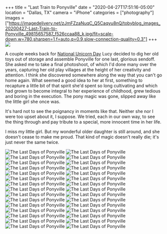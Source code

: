 +++
title = "Last Train to Ponyville"
date = "2020-04-27T17:51:16-05:00"
location = "Dallas, TX"
camera = "iPhone"
categories = ["photography"]
images = ["https://imagedelivery.net/zJmFZzaNuqC_Q5Caqyu8nQ/tobyblog_images_20200427-Last-Train-to-Ponyville_49815657587_f526ccaa88_k.jpg/fit=scale-down,w=780,sharpen=1,f=auto,q=0.9,slow-connection-quality=0.3"]
+++
![](https://imagedelivery.net/zJmFZzaNuqC_Q5Caqyu8nQ/tobyblog_images_20200427-Last-Train-to-Ponyville_49815657587_f526ccaa88_k.jpg/fit=scale-down,w=780,sharpen=1,f=auto,q=0.9,slow-connection-quality=0.3)
<!--more-->
A couple weeks back for [National Unicorn Day](https://dayfinders.com/unicorn-day/) Lucy decided to dig her old toys out of storage and assemble Ponyville for one last, glorious sendoff. She asked me to take a final photoshoot, of which I'd done many over the years, capturing her old play villages at the height of her creativity and attention. I think she discovered somewhere along the way that you can't go home again. What seemed a good idea to her at first, something to recapture a little bit of that spirit she'd spent so long cultivating and which had grown to become integral to her experience of childhood, grew tedious and boring in the execution. The pony magic was gone, slipped away like the little girl she once was. 

It's hard not to see the poignancy in moments like that. Neither she nor I were too upset about it, I suppose. We tried, each in our own way, to see the thing through and pay tribute to a special, more innocent time in her life.

I miss my little girl. But my wonderful older daughter is still around, and she doesn't cease to make me proud. That kind of magic doesn't really die; it's just never the same twice.

<div id="gallery">
		<img alt="The Last Days of Ponyville" src="https://imagedelivery.net/zJmFZzaNuqC_Q5Caqyu8nQ/tobyblog_images_20200427-Last-Train-to-Ponyville_49815348591_27b08e0e07_k.jpg/fit=scale-down,w=365,sharpen=1,f=auto,q=0.9,slow-connection-quality=0.3"
			data-image="https://imagedelivery.net/zJmFZzaNuqC_Q5Caqyu8nQ/tobyblog_images_20200427-Last-Train-to-Ponyville_49815348591_27b08e0e07_k.jpg/fit=scale-down,w=780,sharpen=1,f=auto,q=0.9,slow-connection-quality=0.3">
		<img alt="The Last Days of Ponyville" src="https://imagedelivery.net/zJmFZzaNuqC_Q5Caqyu8nQ/tobyblog_images_20200427-Last-Train-to-Ponyville_49814808963_ff29d56c83_k.jpg/fit=scale-down,w=365,sharpen=1,f=auto,q=0.9,slow-connection-quality=0.3"
			data-image="https://imagedelivery.net/zJmFZzaNuqC_Q5Caqyu8nQ/tobyblog_images_20200427-Last-Train-to-Ponyville_49814808963_ff29d56c83_k.jpg/fit=scale-down,w=780,sharpen=1,f=auto,q=0.9,slow-connection-quality=0.3">
		<img alt="The Last Days of Ponyville" src="https://imagedelivery.net/zJmFZzaNuqC_Q5Caqyu8nQ/tobyblog_images_20200427-Last-Train-to-Ponyville_49815658617_68d88809ab_k.jpg/fit=scale-down,w=365,sharpen=1,f=auto,q=0.9,slow-connection-quality=0.3"
			data-image="https://imagedelivery.net/zJmFZzaNuqC_Q5Caqyu8nQ/tobyblog_images_20200427-Last-Train-to-Ponyville_49815658617_68d88809ab_k.jpg/fit=scale-down,w=780,sharpen=1,f=auto,q=0.9,slow-connection-quality=0.3">
		<img alt="The Last Days of Ponyville" src="https://imagedelivery.net/zJmFZzaNuqC_Q5Caqyu8nQ/tobyblog_images_20200427-Last-Train-to-Ponyville_49815347786_be1d7577be_k.jpg/fit=scale-down,w=365,sharpen=1,f=auto,q=0.9,slow-connection-quality=0.3"
			data-image="https://imagedelivery.net/zJmFZzaNuqC_Q5Caqyu8nQ/tobyblog_images_20200427-Last-Train-to-Ponyville_49815347786_be1d7577be_k.jpg/fit=scale-down,w=780,sharpen=1,f=auto,q=0.9,slow-connection-quality=0.3">
		<img alt="The Last Days of Ponyville" src="https://imagedelivery.net/zJmFZzaNuqC_Q5Caqyu8nQ/tobyblog_images_20200427-Last-Train-to-Ponyville_49814808458_b98362b2b7_k.jpg/fit=scale-down,w=365,sharpen=1,f=auto,q=0.9,slow-connection-quality=0.3"
			data-image="https://imagedelivery.net/zJmFZzaNuqC_Q5Caqyu8nQ/tobyblog_images_20200427-Last-Train-to-Ponyville_49814808458_b98362b2b7_k.jpg/fit=scale-down,w=780,sharpen=1,f=auto,q=0.9,slow-connection-quality=0.3">
		<img alt="The Last Days of Ponyville" src="https://imagedelivery.net/zJmFZzaNuqC_Q5Caqyu8nQ/tobyblog_images_20200427-Last-Train-to-Ponyville_49815656742_8f81c8e3b8_k.jpg/fit=scale-down,w=365,sharpen=1,f=auto,q=0.9,slow-connection-quality=0.3"
			data-image="https://imagedelivery.net/zJmFZzaNuqC_Q5Caqyu8nQ/tobyblog_images_20200427-Last-Train-to-Ponyville_49815656742_8f81c8e3b8_k.jpg/fit=scale-down,w=780,sharpen=1,f=auto,q=0.9,slow-connection-quality=0.3">
		<img alt="The Last Days of Ponyville" src="https://imagedelivery.net/zJmFZzaNuqC_Q5Caqyu8nQ/tobyblog_images_20200427-Last-Train-to-Ponyville_49815658517_c6565b86f0_k.jpg/fit=scale-down,w=365,sharpen=1,f=auto,q=0.9,slow-connection-quality=0.3"
			data-image="https://imagedelivery.net/zJmFZzaNuqC_Q5Caqyu8nQ/tobyblog_images_20200427-Last-Train-to-Ponyville_49815658517_c6565b86f0_k.jpg/fit=scale-down,w=780,sharpen=1,f=auto,q=0.9,slow-connection-quality=0.3">
		<img alt="The Last Days of Ponyville" src="https://imagedelivery.net/zJmFZzaNuqC_Q5Caqyu8nQ/tobyblog_images_20200427-Last-Train-to-Ponyville_49815657112_8049e7fda5_k.jpg/fit=scale-down,w=365,sharpen=1,f=auto,q=0.9,slow-connection-quality=0.3"
			data-image="https://imagedelivery.net/zJmFZzaNuqC_Q5Caqyu8nQ/tobyblog_images_20200427-Last-Train-to-Ponyville_49815657112_8049e7fda5_k.jpg/fit=scale-down,w=780,sharpen=1,f=auto,q=0.9,slow-connection-quality=0.3">
		<img alt="The Last Days of Ponyville" src="https://imagedelivery.net/zJmFZzaNuqC_Q5Caqyu8nQ/tobyblog_images_20200427-Last-Train-to-Ponyville_49814808338_35dc4db86a_k.jpg/fit=scale-down,w=365,sharpen=1,f=auto,q=0.9,slow-connection-quality=0.3"
			data-image="https://imagedelivery.net/zJmFZzaNuqC_Q5Caqyu8nQ/tobyblog_images_20200427-Last-Train-to-Ponyville_49814808338_35dc4db86a_k.jpg/fit=scale-down,w=780,sharpen=1,f=auto,q=0.9,slow-connection-quality=0.3">
		<img alt="The Last Days of Ponyville" src="https://imagedelivery.net/zJmFZzaNuqC_Q5Caqyu8nQ/tobyblog_images_20200427-Last-Train-to-Ponyville_49815347736_7695cfbcce_k.jpg/fit=scale-down,w=365,sharpen=1,f=auto,q=0.9,slow-connection-quality=0.3"
			data-image="https://imagedelivery.net/zJmFZzaNuqC_Q5Caqyu8nQ/tobyblog_images_20200427-Last-Train-to-Ponyville_49815347736_7695cfbcce_k.jpg/fit=scale-down,w=780,sharpen=1,f=auto,q=0.9,slow-connection-quality=0.3">
		<img alt="The Last Days of Ponyville" src="https://imagedelivery.net/zJmFZzaNuqC_Q5Caqyu8nQ/tobyblog_images_20200427-Last-Train-to-Ponyville_49815347466_c32a08667e_k.jpg/fit=scale-down,w=365,sharpen=1,f=auto,q=0.9,slow-connection-quality=0.3"
			data-image="https://imagedelivery.net/zJmFZzaNuqC_Q5Caqyu8nQ/tobyblog_images_20200427-Last-Train-to-Ponyville_49815347466_c32a08667e_k.jpg/fit=scale-down,w=780,sharpen=1,f=auto,q=0.9,slow-connection-quality=0.3">
		<img alt="The Last Days of Ponyville" src="https://imagedelivery.net/zJmFZzaNuqC_Q5Caqyu8nQ/tobyblog_images_20200427-Last-Train-to-Ponyville_49814808858_b36cca7a75_k.jpg/fit=scale-down,w=365,sharpen=1,f=auto,q=0.9,slow-connection-quality=0.3"
			data-image="https://imagedelivery.net/zJmFZzaNuqC_Q5Caqyu8nQ/tobyblog_images_20200427-Last-Train-to-Ponyville_49814808858_b36cca7a75_k.jpg/fit=scale-down,w=780,sharpen=1,f=auto,q=0.9,slow-connection-quality=0.3">
		<img alt="The Last Days of Ponyville" src="https://imagedelivery.net/zJmFZzaNuqC_Q5Caqyu8nQ/tobyblog_images_20200427-Last-Train-to-Ponyville_49815658077_05ff81ea61_k.jpg/fit=scale-down,w=365,sharpen=1,f=auto,q=0.9,slow-connection-quality=0.3"
			data-image="https://imagedelivery.net/zJmFZzaNuqC_Q5Caqyu8nQ/tobyblog_images_20200427-Last-Train-to-Ponyville_49815658077_05ff81ea61_k.jpg/fit=scale-down,w=780,sharpen=1,f=auto,q=0.9,slow-connection-quality=0.3">
		<img alt="The Last Days of Ponyville" src="https://imagedelivery.net/zJmFZzaNuqC_Q5Caqyu8nQ/tobyblog_images_20200427-Last-Train-to-Ponyville_49815658112_7297fd185d_k.jpg/fit=scale-down,w=365,sharpen=1,f=auto,q=0.9,slow-connection-quality=0.3"
			data-image="https://imagedelivery.net/zJmFZzaNuqC_Q5Caqyu8nQ/tobyblog_images_20200427-Last-Train-to-Ponyville_49815658112_7297fd185d_k.jpg/fit=scale-down,w=780,sharpen=1,f=auto,q=0.9,slow-connection-quality=0.3">
		<img alt="The Last Days of Ponyville" src="https://imagedelivery.net/zJmFZzaNuqC_Q5Caqyu8nQ/tobyblog_images_20200427-Last-Train-to-Ponyville_49815656957_5435654e78_k.jpg/fit=scale-down,w=365,sharpen=1,f=auto,q=0.9,slow-connection-quality=0.3"
			data-image="https://imagedelivery.net/zJmFZzaNuqC_Q5Caqyu8nQ/tobyblog_images_20200427-Last-Train-to-Ponyville_49815656957_5435654e78_k.jpg/fit=scale-down,w=780,sharpen=1,f=auto,q=0.9,slow-connection-quality=0.3">
		<img alt="The Last Days of Ponyville" src="https://imagedelivery.net/zJmFZzaNuqC_Q5Caqyu8nQ/tobyblog_images_20200427-Last-Train-to-Ponyville_49814807613_22a949e562_k.jpg/fit=scale-down,w=365,sharpen=1,f=auto,q=0.9,slow-connection-quality=0.3"
			data-image="https://imagedelivery.net/zJmFZzaNuqC_Q5Caqyu8nQ/tobyblog_images_20200427-Last-Train-to-Ponyville_49814807613_22a949e562_k.jpg/fit=scale-down,w=780,sharpen=1,f=auto,q=0.9,slow-connection-quality=0.3">
		<img alt="The Last Days of Ponyville" src="https://imagedelivery.net/zJmFZzaNuqC_Q5Caqyu8nQ/tobyblog_images_20200427-Last-Train-to-Ponyville_49815348631_8683d92f43_k.jpg/fit=scale-down,w=365,sharpen=1,f=auto,q=0.9,slow-connection-quality=0.3"
			data-image="https://imagedelivery.net/zJmFZzaNuqC_Q5Caqyu8nQ/tobyblog_images_20200427-Last-Train-to-Ponyville_49815348631_8683d92f43_k.jpg/fit=scale-down,w=780,sharpen=1,f=auto,q=0.9,slow-connection-quality=0.3">
		<img alt="The Last Days of Ponyville" src="https://imagedelivery.net/zJmFZzaNuqC_Q5Caqyu8nQ/tobyblog_images_20200427-Last-Train-to-Ponyville_49815348251_925710c51b_k.jpg/fit=scale-down,w=365,sharpen=1,f=auto,q=0.9,slow-connection-quality=0.3"
			data-image="https://imagedelivery.net/zJmFZzaNuqC_Q5Caqyu8nQ/tobyblog_images_20200427-Last-Train-to-Ponyville_49815348251_925710c51b_k.jpg/fit=scale-down,w=780,sharpen=1,f=auto,q=0.9,slow-connection-quality=0.3">
		<img alt="The Last Days of Ponyville" src="https://imagedelivery.net/zJmFZzaNuqC_Q5Caqyu8nQ/tobyblog_images_20200427-Last-Train-to-Ponyville_49815657587_f526ccaa88_k.jpg/fit=scale-down,w=365,sharpen=1,f=auto,q=0.9,slow-connection-quality=0.3"
			data-image="https://imagedelivery.net/zJmFZzaNuqC_Q5Caqyu8nQ/tobyblog_images_20200427-Last-Train-to-Ponyville_49815657587_f526ccaa88_k.jpg/fit=scale-down,w=780,sharpen=1,f=auto,q=0.9,slow-connection-quality=0.3">
		<img alt="The Last Days of Ponyville" src="https://imagedelivery.net/zJmFZzaNuqC_Q5Caqyu8nQ/tobyblog_images_20200427-Last-Train-to-Ponyville_49814809288_c84358e474_k.jpg/fit=scale-down,w=365,sharpen=1,f=auto,q=0.9,slow-connection-quality=0.3"
			data-image="https://imagedelivery.net/zJmFZzaNuqC_Q5Caqyu8nQ/tobyblog_images_20200427-Last-Train-to-Ponyville_49814809288_c84358e474_k.jpg/fit=scale-down,w=780,sharpen=1,f=auto,q=0.9,slow-connection-quality=0.3">
		<img alt="The Last Days of Ponyville" src="https://imagedelivery.net/zJmFZzaNuqC_Q5Caqyu8nQ/tobyblog_images_20200427-Last-Train-to-Ponyville_49815348236_aeaf67698f_k.jpg/fit=scale-down,w=365,sharpen=1,f=auto,q=0.9,slow-connection-quality=0.3"
			data-image="https://imagedelivery.net/zJmFZzaNuqC_Q5Caqyu8nQ/tobyblog_images_20200427-Last-Train-to-Ponyville_49815348236_aeaf67698f_k.jpg/fit=scale-down,w=780,sharpen=1,f=auto,q=0.9,slow-connection-quality=0.3">
		<img alt="The Last Days of Ponyville" src="https://imagedelivery.net/zJmFZzaNuqC_Q5Caqyu8nQ/tobyblog_images_20200427-Last-Train-to-Ponyville_49815348241_ce51ba80fa_k.jpg/fit=scale-down,w=365,sharpen=1,f=auto,q=0.9,slow-connection-quality=0.3"
			data-image="https://imagedelivery.net/zJmFZzaNuqC_Q5Caqyu8nQ/tobyblog_images_20200427-Last-Train-to-Ponyville_49815348241_ce51ba80fa_k.jpg/fit=scale-down,w=780,sharpen=1,f=auto,q=0.9,slow-connection-quality=0.3">
		<img alt="The Last Days of Ponyville" src="https://imagedelivery.net/zJmFZzaNuqC_Q5Caqyu8nQ/tobyblog_images_20200427-Last-Train-to-Ponyville_49815658432_f19428f3e7_k.jpg/fit=scale-down,w=365,sharpen=1,f=auto,q=0.9,slow-connection-quality=0.3"
			data-image="https://imagedelivery.net/zJmFZzaNuqC_Q5Caqyu8nQ/tobyblog_images_20200427-Last-Train-to-Ponyville_49815658432_f19428f3e7_k.jpg/fit=scale-down,w=780,sharpen=1,f=auto,q=0.9,slow-connection-quality=0.3">
		<img alt="The Last Days of Ponyville" src="https://imagedelivery.net/zJmFZzaNuqC_Q5Caqyu8nQ/tobyblog_images_20200427-Last-Train-to-Ponyville_49815658587_52d12f6169_k.jpg/fit=scale-down,w=365,sharpen=1,f=auto,q=0.9,slow-connection-quality=0.3"
			data-image="https://imagedelivery.net/zJmFZzaNuqC_Q5Caqyu8nQ/tobyblog_images_20200427-Last-Train-to-Ponyville_49815658587_52d12f6169_k.jpg/fit=scale-down,w=780,sharpen=1,f=auto,q=0.9,slow-connection-quality=0.3">
		<img alt="The Last Days of Ponyville" src="https://imagedelivery.net/zJmFZzaNuqC_Q5Caqyu8nQ/tobyblog_images_20200427-Last-Train-to-Ponyville_49814809153_c0ab25474e_k.jpg/fit=scale-down,w=365,sharpen=1,f=auto,q=0.9,slow-connection-quality=0.3"
			data-image="https://imagedelivery.net/zJmFZzaNuqC_Q5Caqyu8nQ/tobyblog_images_20200427-Last-Train-to-Ponyville_49814809153_c0ab25474e_k.jpg/fit=scale-down,w=780,sharpen=1,f=auto,q=0.9,slow-connection-quality=0.3">
		<img alt="The Last Days of Ponyville" src="https://imagedelivery.net/zJmFZzaNuqC_Q5Caqyu8nQ/tobyblog_images_20200427-Last-Train-to-Ponyville_49815348331_7424e7ab3d_k.jpg/fit=scale-down,w=365,sharpen=1,f=auto,q=0.9,slow-connection-quality=0.3"
			data-image="https://imagedelivery.net/zJmFZzaNuqC_Q5Caqyu8nQ/tobyblog_images_20200427-Last-Train-to-Ponyville_49815348331_7424e7ab3d_k.jpg/fit=scale-down,w=780,sharpen=1,f=auto,q=0.9,slow-connection-quality=0.3">
		<img alt="The Last Days of Ponyville" src="https://imagedelivery.net/zJmFZzaNuqC_Q5Caqyu8nQ/tobyblog_images_20200427-Last-Train-to-Ponyville_49814809168_683325ca54_k.jpg/fit=scale-down,w=365,sharpen=1,f=auto,q=0.9,slow-connection-quality=0.3"
			data-image="https://imagedelivery.net/zJmFZzaNuqC_Q5Caqyu8nQ/tobyblog_images_20200427-Last-Train-to-Ponyville_49814809168_683325ca54_k.jpg/fit=scale-down,w=780,sharpen=1,f=auto,q=0.9,slow-connection-quality=0.3">
		<img alt="The Last Days of Ponyville" src="https://imagedelivery.net/zJmFZzaNuqC_Q5Caqyu8nQ/tobyblog_images_20200427-Last-Train-to-Ponyville_49815348266_9f383368b5_k.jpg/fit=scale-down,w=365,sharpen=1,f=auto,q=0.9,slow-connection-quality=0.3"
			data-image="https://imagedelivery.net/zJmFZzaNuqC_Q5Caqyu8nQ/tobyblog_images_20200427-Last-Train-to-Ponyville_49815348266_9f383368b5_k.jpg/fit=scale-down,w=780,sharpen=1,f=auto,q=0.9,slow-connection-quality=0.3">
		<img alt="The Last Days of Ponyville" src="https://imagedelivery.net/zJmFZzaNuqC_Q5Caqyu8nQ/tobyblog_images_20200427-Last-Train-to-Ponyville_49815656792_421600e6a4_k.jpg/fit=scale-down,w=365,sharpen=1,f=auto,q=0.9,slow-connection-quality=0.3"
			data-image="https://imagedelivery.net/zJmFZzaNuqC_Q5Caqyu8nQ/tobyblog_images_20200427-Last-Train-to-Ponyville_49815656792_421600e6a4_k.jpg/fit=scale-down,w=780,sharpen=1,f=auto,q=0.9,slow-connection-quality=0.3">
		<img alt="The Last Days of Ponyville" src="https://imagedelivery.net/zJmFZzaNuqC_Q5Caqyu8nQ/tobyblog_images_20200427-Last-Train-to-Ponyville_49814809218_c278c77553_k.jpg/fit=scale-down,w=365,sharpen=1,f=auto,q=0.9,slow-connection-quality=0.3"
			data-image="https://imagedelivery.net/zJmFZzaNuqC_Q5Caqyu8nQ/tobyblog_images_20200427-Last-Train-to-Ponyville_49814809218_c278c77553_k.jpg/fit=scale-down,w=780,sharpen=1,f=auto,q=0.9,slow-connection-quality=0.3">
</div>
